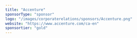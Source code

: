 ```yaml
---
title: "Accenture"
sponsorType: "sponsor"
logo: "/images/corporaterelations/sponsors/Accenture.png"
website: "https://www.accenture.com/ca-en"
sponsortier: "gold"
---
```



